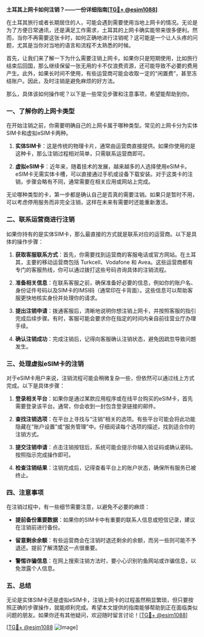 **土耳其上网卡如何注销？——一份详细指南[[TG💪+ @esim1088](https://t.me/s/esim1088)]**

在土耳其旅行或者长期居住的人，可能会遇到需要使用当地上网卡的情况。无论是为了方便日常通讯，还是满足工作需求，土耳其的上网卡确实能带来很多便利。然而，当你不再需要这张卡时，如何正确地进行注销呢？这可能是一个让人头疼的问题，尤其是当你对当地的语言和流程不太熟悉的时候。

首先，让我们来了解一下为什么需要注销上网卡。如果你只是短期使用，比如旅行结束后回国，那么继续保留一张无用的卡不仅浪费资源，还可能导致不必要的费用产生。此外，如果长时间不使用，有些运营商可能会收取一定的“闲置费”，甚至冻结账户。因此，及时注销是避免麻烦的好方法。

那么，具体该如何操作呢？以下是一些常见步骤和注意事项，希望能帮助到你。

### 一、了解你的上网卡类型

在开始注销之前，你需要明确自己的上网卡属于哪种类型。常见的上网卡分为实体SIM卡和虚拟eSIM卡两种。

1. **实体SIM卡**：这是传统的物理卡片，通常由运营商直接提供。如果你使用的是这种卡，那么注销过程相对简单，只需联系运营商即可。
   
2. **虚拟eSIM卡**：近年来，随着技术的发展，越来越多的人选择使用eSIM卡。eSIM卡无需实体卡槽，可以直接通过手机或设备下载安装。对于这类卡的注销，步骤会略有不同，通常需要在相关应用或网站上完成。

无论哪种类型的卡，第一步都是确认自己是否真的需要注销。如果只是暂时不用，可以考虑停用服务而非完全注销，这样在未来有需要时还能重新激活。

### 二、联系运营商进行注销

如果你持有的是实体SIM卡，那么最直接的方式就是联系对应的运营商。以下是具体的操作步骤：

1. **获取客服联系方式**：首先，你需要找到运营商的客服电话或官方网站。在土耳其，主要的移动运营商包括 Turkcell、Vodafone 和 Avea。这些运营商都有专门的客服热线，你可以通过拨打这些号码咨询具体的注销流程。

2. **准备相关信息**：在联系客服之前，确保准备好必要的信息，例如你的账户名、身份证件号码以及SIM卡的IMSI码（通常印在卡背面）。这些信息可以帮助客服更快地核实身份并处理你的请求。

3. **提出注销申请**：拨通客服后，清晰地说明你想注销上网卡，并按照客服的指引完成后续步骤。有时，客服可能会要求你在指定的时间内亲自前往营业厅办理手续。

4. **确认注销成功**：完成注销后，记得向客服确认注销状态，避免因疏忽导致问题发生。

### 三、处理虚拟eSIM卡的注销

对于eSIM卡用户来说，注销流程可能会稍微复杂一些，但依然可以通过线上方式完成。以下是具体步骤：

1. **登录相关平台**：如果你是通过某款应用程序或在线平台购买的eSIM卡，首先需要登录该平台。通常，你会收到一封包含登录链接的邮件。

2. **查找注销选项**：在平台上寻找与“注销”相关的选项。有些平台可能会将此功能隐藏在“账户设置”或“服务管理”中。仔细阅读每个选项的描述，找到适合你的注销方式。

3. **提交注销申请**：点击注销按钮后，系统可能会提示你输入验证码或确认密码。按照指示完成操作即可。

4. **检查注销结果**：注销完成后，记得查看平台上的账户状态，确保所有服务已被终止。

### 四、注意事项

在注销过程中，有一些细节需要注意，以避免不必要的麻烦：

- **提前备份重要数据**：如果你的SIM卡中有重要的联系人信息或短信记录，建议在注销前进行备份。
  
- **留意剩余余额**：有些运营商会在注销时退还剩余的余额，而另一些则可能不予退还。提前了解清楚这一点很重要。

- **警惕诈骗信息**：在网上搜索注销方法时，要小心识别钓鱼网站或诈骗信息，以免泄露个人信息。

### 五、总结

无论是实体SIM卡还是虚拟eSIM卡，注销上网卡的过程虽然稍显繁琐，但只要按照正确的步骤操作，就能顺利完成。希望本文提供的指南能够帮助到正在面临类似问题的朋友。如果你还有其他疑问，欢迎随时留言讨论！[[TG💪+ @esim1088](https://t.me/s/esim1088)]

[[TG💪+ @esim1088](https://t.me/s/esim1088) ![Image](https://i.postimg.cc/4NQfJmqS/Snipaste-2025-05-13-00-14-12.png)]